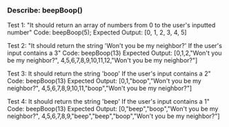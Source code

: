 ### Describe: beepBoop()
Test 1: "It should return an array of numbers from 0 to the user's inputted number"
Code: beepBoop(5);
Expected Output: [0, 1, 2, 3, 4, 5]
<!--
function beepBoop(numInput) {
    const beepBoopArray  = [];
    for (let i = 0; i <= numInput; i++){
      beepBoopArray.push(i);
    } return beepBoopArray;
  }
-->
Test 2: "It should return the string 'Won't you be my neighbor?' If the user's input contains a 3"
Code: beepBoop(13)
Expected Output: [0,1,2,"Won't you be my neighbor?", 4,5,6,7,8,9,10,11,12,"Won't you be my neighbor?"]
<!--
function beepBoop(numInput) {
  var beepBoopArray = [];

  for (let i = 0; i <= numInput; i++) {
    if (i.toString().includes("3")) {
      beepBoopArray.push("Won't you be my neighbor?");
    } else {
      beepBoopArray.push(i);
    }
  }
  if (beepBoopArray.includes(3)) {
    let index = beepBoopArray.indexOf(3);
    beepBoopArray.splice(index, 1);
  }
  return beepBoopArray;
}
-->
Test 3: It should return the string 'boop' If the user's input contains a 2"
Code: beepBoop(13)
Expected Output: [0,1,"boop","Won't you be my neighbor?", 4,5,6,7,8,9,10,11,"boop","Won't you be my neighbor?"]
<!--
function beepBoop(numInput) {
    const beepBoopArray = [];
    for (let i = 0; i <= numInput; i++) {
      if (i.toString().includes("3")) {
        beepBoopArray.push("Won't you be my neighbor?");
      } else if (i.toString().includes("2")) {
        beepBoopArray.push("boop");
      } else {
        beepBoopArray.push(i);
      }
    }
    return beepBoopArray;
  }
-->

Test 4: It should return the string 'beep' If the user's input contains a 1"
Code: beepBoop(13)
Expected Output: [0,"beep","boop","Won't you be my neighbor?", 4,5,6,7,8,9,"beep","beep","boop","Won't you be my neighbor?"]
<!--
function beepBoop(numInput) {
    const beepBoopArray = [];
    for (let i = 0; i <= numInput; i++) {
      if (i.toString().includes("3")) {
        beepBoopArray.push("Won't you be my neighbor?");
      } else if (i.toString().includes("2")) {
        beepBoopArray.push("boop");
      } else if (i.toString().includes("1")){
        beepBoopArray.push("beep")
      } else {
        beepBoopArray.push(i);
      }
    }
    return beepBoopArray;
  }
-->
